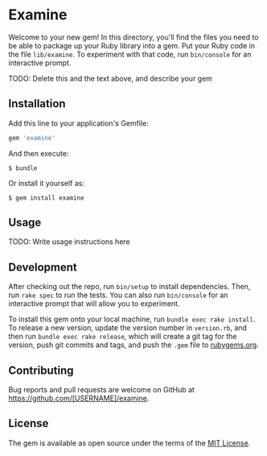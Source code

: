 # Examine

Welcome to your new gem! In this directory, you'll find the files you need to be able to package up your Ruby library into a gem. Put your Ruby code in the file `lib/examine`. To experiment with that code, run `bin/console` for an interactive prompt.

TODO: Delete this and the text above, and describe your gem

## Installation

Add this line to your application's Gemfile:

```ruby
gem 'examine'
```

And then execute:

    $ bundle

Or install it yourself as:

    $ gem install examine

## Usage

TODO: Write usage instructions here

## Development

After checking out the repo, run `bin/setup` to install dependencies. Then, run `rake spec` to run the tests. You can also run `bin/console` for an interactive prompt that will allow you to experiment.

To install this gem onto your local machine, run `bundle exec rake install`. To release a new version, update the version number in `version.rb`, and then run `bundle exec rake release`, which will create a git tag for the version, push git commits and tags, and push the `.gem` file to [rubygems.org](https://rubygems.org).

## Contributing

Bug reports and pull requests are welcome on GitHub at https://github.com/[USERNAME]/examine.

## License

The gem is available as open source under the terms of the [MIT License](https://opensource.org/licenses/MIT).

